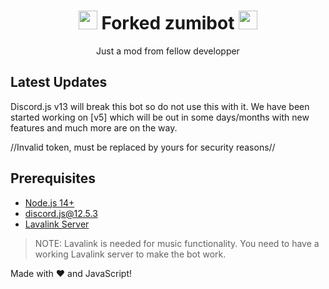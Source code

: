 <h1 align="center"><img src="./assets/logo.gif" width="30px"> Forked zumibot <img src="./assets/logo.gif" width="30px"></h1>
<p align="center">Just a mod from fellow developper</p>

## Latest Updates

Discord.js v13 will break this bot so do not use this with it. We have been started working on [v5] which will be out in some days/months with new features and much more are on the way.

//Invalid token, must be replaced by yours for security reasons//

## Prerequisites

- [Node.js 14+](https://nodejs.org/en/download/)
- [discord.js@12.5.3](https://www.npmjs.com/package/discord.js/v/12.5.3)
- [Lavalink Server](-)

> NOTE: Lavalink is needed for music functionality. You need to have a working Lavalink server to make the bot work.

Made with :heart: and JavaScript!
